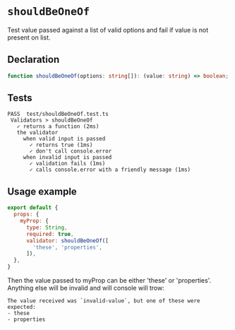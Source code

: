 # `shouldBeOneOf`

Test value passed against a list of valid options and fail if value is not present on list.

## Declaration

```ts
function shouldBeOneOf(options: string[]): (value: string) => boolean;
```

## Tests

```
PASS  test/shouldBeOneOf.test.ts
 Validators > shouldBeOneOf
   ✓ returns a function (2ms)
   the validator
     when valid input is passed
       ✓ returns true (1ms)
       ✓ don't call console.error
     when invalid input is passed
       ✓ validation fails (1ms)
       ✓ calls console.error with a friendly message (1ms)
```

## Usage example

```js
export default {
  props: {
    myProp: {
      type: String,
      required: true,
      validator: shouldBeOneOf([
        'these', 'properties',
      ]),
  },
}
```

Then the value passed to myProp can be either 'these' or 'properties'. Anything else will be invalid and will console will trow:

```
The value received was `invalid-value`, but one of these were expected:
- these
- properties
```
